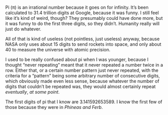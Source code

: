 <!--
SPDX-License-Identifier: CC0-1.0
-->

Pi (π) is an irrational number because it goes on for infinity.
It’s been calculated to 31.4 trillion digits at Google,
because it was funny. I still feel like it’s kind of weird, though?
They presumably could have done more, but it was funny to do the
first three digits, so they didn’t. Humanity really will just do whatever.

All of that is kind of useless (not pointless, just useless) anyway,
because NASA only uses about 15 digits to send rockets into space,
and only about 40 to measure the universe with atomic precision.

I used to be really confused about pi when I was younger,
because I thought “never repeating” meant that it never
repeated a number twice in a row. Either that, or a certain
number pattern just never repeated, with the criteria
for a “pattern” being some arbitrary number of consecutive digits,
which obviously made even less sense, because whatever the number of digits
that couldn’t be repeated was, they would almost certainly repeat
_eventually_, _at some point_.

The first digits of pi that I know are 3.141592653589.
I know the first few of those because they were in
_Phineas and Ferb_.
